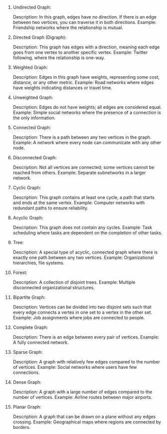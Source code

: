 1. Undirected Graph:

    Description: In this graph, edges have no direction. If there is an edge between two vertices, you can traverse it in both directions.
    Example: Friendship networks where the relationship is mutual.

2. Directed Graph (Digraph):

    Description: This graph has edges with a direction, meaning each edge goes from one vertex to another specific vertex.
    Example: Twitter following, where the relationship is one-way.

3. Weighted Graph:

    Description: Edges in this graph have weights, representing some cost, distance, or any other metric.
    Example: Road networks where edges have weights indicating distances or travel time.

4. Unweighted Graph:

    Description: Edges do not have weights; all edges are considered equal.
    Example: Simple social networks where the presence of a connection is the only information.

5. Connected Graph:

    Description: There is a path between any two vertices in the graph.
    Example: A network where every node can communicate with any other node.

6. Disconnected Graph:

    Description: Not all vertices are connected; some vertices cannot be reached from others.
    Example: Separate subnetworks in a larger network.

7. Cyclic Graph:

    Description: This graph contains at least one cycle, a path that starts and ends at the same vertex.
    Example: Computer networks with redundant paths to ensure reliability.

8. Acyclic Graph:

    Description: This graph does not contain any cycles.
    Example: Task scheduling where tasks are dependent on the completion of other tasks.

9. Tree:

    Description: A special type of acyclic, connected graph where there is exactly one path between any two vertices.
    Example: Organizational hierarchies, file systems.

10. Forest:

    Description: A collection of disjoint trees.
    Example: Multiple disconnected organizational structures.

11. Bipartite Graph:

    Description: Vertices can be divided into two disjoint sets such that every edge connects a vertex in one set to a vertex in the other set.
    Example: Job assignments where jobs are connected to people.

12. Complete Graph:

    Description: There is an edge between every pair of vertices.
    Example: A fully connected network.

13. Sparse Graph:

    Description: A graph with relatively few edges compared to the number of vertices.
    Example: Social networks where users have few connections.

14. Dense Graph:

    Description: A graph with a large number of edges compared to the number of vertices.
    Example: Airline routes between major airports.

15. Planar Graph:

    Description: A graph that can be drawn on a plane without any edges crossing.
    Example: Geographical maps where regions are connected by borders.